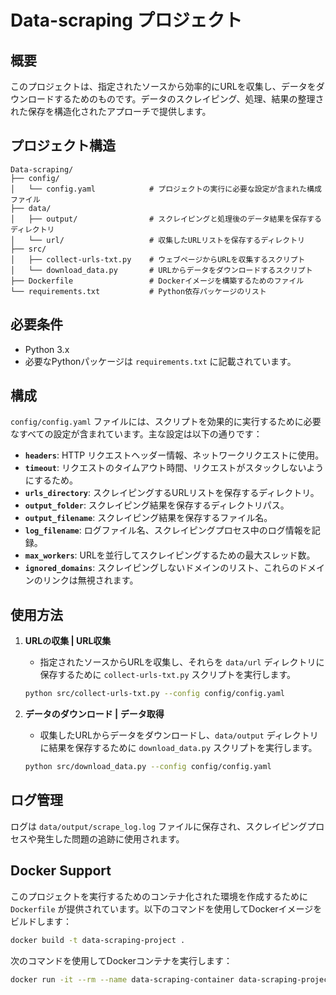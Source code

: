 
# Data-scraping プロジェクト

## 概要

このプロジェクトは、指定されたソースから効率的にURLを収集し、データをダウンロードするためのものです。データのスクレイピング、処理、結果の整理された保存を構造化されたアプローチで提供します。

## プロジェクト構造

```
Data-scraping/
├── config/
│   └── config.yaml            # プロジェクトの実行に必要な設定が含まれた構成ファイル
├── data/
│   ├── output/                # スクレイピングと処理後のデータ結果を保存するディレクトリ
│   └── url/                   # 収集したURLリストを保存するディレクトリ
├── src/
│   ├── collect-urls-txt.py    # ウェブページからURLを収集するスクリプト
│   └── download_data.py       # URLからデータをダウンロードするスクリプト
├── Dockerfile                 # Dockerイメージを構築するためのファイル
└── requirements.txt           # Python依存パッケージのリスト
```

## 必要条件

- Python 3.x
- 必要なPythonパッケージは `requirements.txt` に記載されています。

## 構成

`config/config.yaml` ファイルには、スクリプトを効果的に実行するために必要なすべての設定が含まれています。主な設定は以下の通りです：

- **`headers`**: HTTP リクエストヘッダー情報、ネットワークリクエストに使用。
- **`timeout`**: リクエストのタイムアウト時間、リクエストがスタックしないようにするため。
- **`urls_directory`**: スクレイピングするURLリストを保存するディレクトリ。
- **`output_folder`**: スクレイピング結果を保存するディレクトリパス。
- **`output_filename`**: スクレイピング結果を保存するファイル名。
- **`log_filename`**: ログファイル名、スクレイピングプロセス中のログ情報を記録。
- **`max_workers`**: URLを並行してスクレイピングするための最大スレッド数。
- **`ignored_domains`**: スクレイピングしないドメインのリスト、これらのドメインのリンクは無視されます。

## 使用方法

1. **URLの収集 | URL収集**
   - 指定されたソースからURLを収集し、それらを `data/url` ディレクトリに保存するために `collect-urls-txt.py` スクリプトを実行します。

   ```bash
   python src/collect-urls-txt.py --config config/config.yaml
   ```

2. **データのダウンロード | データ取得**
   - 収集したURLからデータをダウンロードし、`data/output` ディレクトリに結果を保存するために `download_data.py` スクリプトを実行します。

   ```bash
   python src/download_data.py --config config/config.yaml
   ```

## ログ管理

ログは `data/output/scrape_log.log` ファイルに保存され、スクレイピングプロセスや発生した問題の追跡に使用されます。

## Docker Support

このプロジェクトを実行するためのコンテナ化された環境を作成するために `Dockerfile` が提供されています。以下のコマンドを使用してDockerイメージをビルドします：

```bash
docker build -t data-scraping-project .
```

次のコマンドを使用してDockerコンテナを実行します：

```bash
docker run -it --rm --name data-scraping-container data-scraping-project
```
